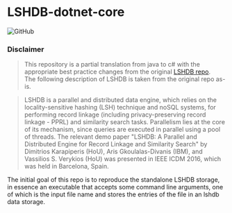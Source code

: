 # LSHDB-dotnet-core
![GitHub](https://img.shields.io/github/license/KostasAronis/LSHDB-dotnet-core?style=plastic)

### Disclaimer
> This repository is a partial translation from java to c# with the appropriate best practice changes from the original [LSHDB repo](https://github.com/dimkar121/LSHDB).  
The following description of LSHDB is taken from the original repo as-is.

>LSHDB is a parallel and distributed data engine, which relies on the locality-sensitive hashing (LSH) technique and noSQL systems, for performing record linkage (including privacy-preserving record linkage - PPRL) and similarity search tasks. Parallelism lies at the core of its mechanism, since queries are executed in parallel using a pool of threads.
The relevant demo paper "LSHDB: A Parallel and Distributed Engine for Record Linkage and Similarity Search" by Dimitrios Karapiperis (HoU), Aris Gkoulalas-Divanis (IBM), and Vassilios S. Verykios (HoU) was presented in IEEE ICDM 2016, which was held in Barcelona, Spain.

The initial goal of this repo is to reproduce the standalone LSHDB storage, in essence an executable that accepts some command line arguments, one of which is the input file name and stores the entries of the file in an lshdb data storage.
